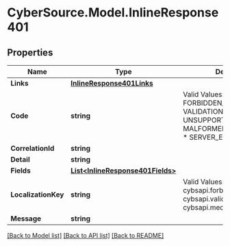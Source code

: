 # CyberSource.Model.InlineResponse401
## Properties

Name | Type | Description | Notes
------------ | ------------- | ------------- | -------------
**Links** | [**InlineResponse401Links**](InlineResponse401Links.md) |  | [optional] 
**Code** | **string** | Valid Values:   * FORBIDDEN_RESPONSE   * VALIDATION_ERROR   * UNSUPPORTED_MEDIA_TYPE   * MALFORMED_PAYLOAD_ERROR   * SERVER_ERROR  | [optional] 
**CorrelationId** | **string** |  | [optional] 
**Detail** | **string** |  | [optional] 
**Fields** | [**List&lt;InlineResponse401Fields&gt;**](InlineResponse401Fields.md) |  | [optional] 
**LocalizationKey** | **string** | Valid Values:   * cybsapi.forbidden.response   * cybsapi.validation.error   * cybsapi.media.notsupported  | [optional] 
**Message** | **string** |  | [optional] 

[[Back to Model list]](../README.md#documentation-for-models) [[Back to API list]](../README.md#documentation-for-api-endpoints) [[Back to README]](../README.md)

